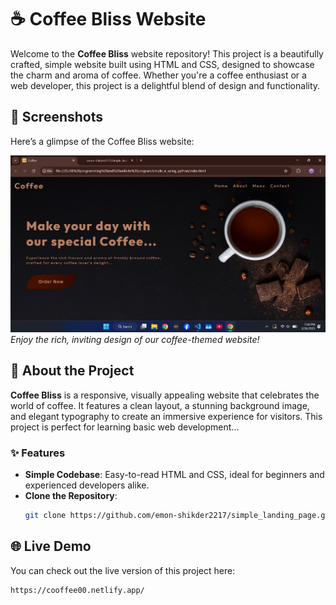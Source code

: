# ☕ Coffee Bliss Website

Welcome to the **Coffee Bliss** website repository! This project is a beautifully crafted, simple website built using HTML and CSS, designed to showcase the charm and aroma of coffee. Whether you're a coffee enthusiast or a web developer, this project is a delightful blend of design and functionality.

## 📸 Screenshots

Here’s a glimpse of the Coffee Bliss website:

![Coffee Bliss Screenshot](public/photos/readme.png)  
*Enjoy the rich, inviting design of our coffee-themed website!*

## 🚀 About the Project

**Coffee Bliss** is a responsive, visually appealing website that celebrates the world of coffee. It features a clean layout, a stunning background image, and elegant typography to create an immersive experience for visitors. This project is perfect for learning basic web development...

### ✨ Features
- **Simple Codebase**: Easy-to-read HTML and CSS, ideal for beginners and experienced developers alike.
- **Clone the Repository**:
  ```bash
  git clone https://github.com/emon-shikder2217/simple_landing_page.git
  ```

## 🌐 Live Demo
You can check out the live version of this project here:
  
  ```bash
  https://cooffee00.netlify.app/
  ```


